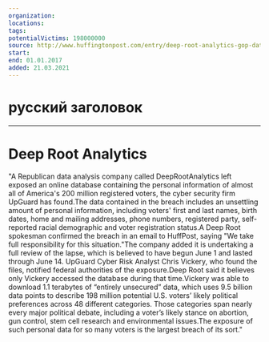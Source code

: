 ```yaml
---
organization: 
locations: 
tags: 
potentialVictims: 198000000
source: http://www.huffingtonpost.com/entry/deep-root-analytics-gop-data-breach-voters_us_59402d52e4b09ad4fbe396c5
start: 
end: 01.01.2017
added: 21.03.2021
---
```


# русский заголовок

---

# Deep Root Analytics

"A Republican data analysis company called DeepRootAnalytics left exposed an online database containing the personal information of almost all of America's 200 million registered voters, the cyber security firm UpGuard has found.The data contained in the breach includes an unsettling amount of personal information, including voters' first and last names, birth dates, home and mailing addresses, phone numbers, registered party, self-reported racial demographic and voter registration status.A Deep Root spokesman confirmed the breach in an email to HuffPost, saying "We take full responsibility for this situation."The company added it is undertaking a full review of the lapse, which is believed to have begun June 1 and lasted through June 14. UpGuard Cyber Risk Analyst Chris Vickery, who found the files, notified federal authorities of the exposure.Deep Root said it believes only Vickery accessed the database during that time.Vickery was able to download 1.1 terabytes of “entirely unsecured” data, which uses 9.5 billion data points to describe 198 million potential U.S. voters’ likely political preferences across 48 different categories. Those categories span nearly every major political debate, including a voter’s likely stance on abortion, gun control, stem cell research and environmental issues.The exposure of such personal data for so many voters is the largest breach of its sort."
